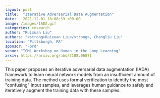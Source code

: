 ```yaml
---
layout: post
title:  "Iterative Adversarial Data Augmentation"
date:   2021-12-01 18:08:39 +00:00
image: /images/IADA.gif
categories: research
author: "Ruixuan Liu"
authors: "<strong>Ruixuan Liu</strong>, Changliu Liu"
location: "Pittsburgh, PA"
sponsor: "Ford"
venue: "ICML Workshop on Human in the Loop Learning"
arxiv: https://arxiv.org/abs/2108.06871
---
```

This paper proposes an iterative adversarial data augmentation (IADA) framework to learn neural network models from an insufficient amount of training data. The method uses formal verification to identify the most "confusing" input samples, and leverages human guidance to safely and iteratively augment the training data with these samples.
